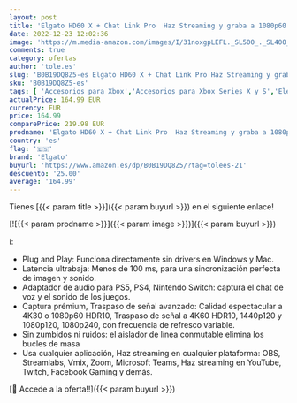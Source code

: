 ```yaml
---
layout: post
title: 'Elgato HD60 X + Chat Link Pro  Haz Streaming y graba a 1080p60 HDR10 o 4K30  Captura el Chat de Voz  Sonido de los juegosen PS5  PS4/Pro  Xbox Series X/S  Xbox One X/S  Funciona con PC'
date: 2022-12-23 12:02:36
image: 'https://m.media-amazon.com/images/I/31noxgpLEFL._SL500_._SL400_.jpg'
comments: true
category: ofertas
author: 'tole.es'
slug: 'B0B19DQ8Z5-es Elgato HD60 X + Chat Link Pro Haz Streaming y graba a...'
sku: 'B0B19DQ8Z5-es'
tags: [ 'Accesorios para Xbox','Accesorios para Xbox Series X y S','Electrónica','Hardware y juegos para Xbox Series X y S','Informática','Sistemas heredados','Sistemas heredados de Xbox','Videojuegos','Xbox: Juegos, consolas y accesorios','elgato','ps5','xbox','🇪🇸', ]
actualPrice: 164.99 EUR
currency: EUR
price: 164.99
comparePrice: 219.98 EUR
prodname: 'Elgato HD60 X + Chat Link Pro  Haz Streaming y graba a 1080p60 HDR10 o 4K30  Captura el Chat de Voz  Sonido de los juegosen PS5  PS4/Pro  Xbox Series X/S  Xbox One X/S  Funciona con PC'
country: 'es'
flag: '🇪🇸'
brand: 'Elgato'
buyurl: 'https://www.amazon.es/dp/B0B19DQ8Z5/?tag=tolees-21'
descuento: '25.00'
average: '164.99'
---
```


Tienes [{{< param title >}}]({{< param buyurl >}}) en el siguiente enlace!

[![{{< param prodname >}}]({{< param image >}})]({{< param buyurl >}})

ℹ️:

- Plug and Play: Funciona directamente sin drivers en Windows y Mac.
- Latencia ultrabaja: Menos de 100 ms, para una sincronización perfecta de imagen y sonido.
- Adaptador de audio para PS5, PS4, Nintendo Switch: captura el chat de voz y el sonido de los juegos.
- Captura prémium, Traspaso de señal avanzado: Calidad espectacular a 4K30 o 1080p60 HDR10, Traspaso de señal a 4K60 HDR10, 1440p120 y 1080p120, 1080p240, con frecuencia de refresco variable.
- Sin zumbidos ni ruidos: el aislador de línea conmutable elimina los bucles de masa
- Usa cualquier aplicación, Haz streaming en cualquier plataforma: OBS, Streamlabs, Vmix, Zoom, Microsoft Teams, Haz streaming en YouTube, Twitch, Facebook Gaming y demás.

[🛒 Accede a la oferta!!]({{< param buyurl >}})
